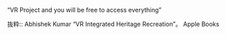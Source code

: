 “VR Project and you will be free to access everything”

抜粋:: Abhishek Kumar  “VR Integrated Heritage Recreation”。 Apple Books  

